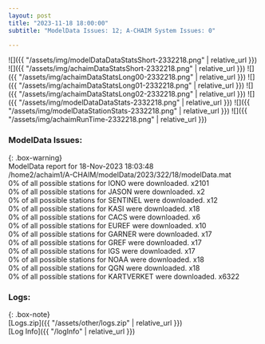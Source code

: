 ```yaml
---
layout: post
title: "2023-11-18 18:00:00"
subtitle: "ModelData Issues: 12; A-CHAIM System Issues: 0"

---
```


![]({{ "/assets/img/modelDataDataStatsShort-2332218.png" | relative_url }})
![]({{ "/assets/img/achaimDataStatsShort-2332218.png" | relative_url }})
![]({{ "/assets/img/achaimDataStatsLong00-2332218.png" | relative_url }})
![]({{ "/assets/img/achaimDataStatsLong01-2332218.png" | relative_url }})
![]({{ "/assets/img/achaimDataStatsLong02-2332218.png" | relative_url }})
![]({{ "/assets/img/modelDataDataStats-2332218.png" | relative_url }})
![]({{ "/assets/img/modelDataStationStats-2332218.png" | relative_url }})
![]({{ "/assets/img/achaimRunTime-2332218.png" | relative_url }})


### ModelData Issues:  
  
{: .box-warning}  
 ModelData report for 18-Nov-2023 18:03:48   
 /home2/achaim1/A-CHAIM/modelData/2023/322/18/modelData.mat   
 0% of all possible stations for IONO were downloaded. x2101   
 0% of all possible stations for JASON were downloaded. x2   
 0% of all possible stations for SENTINEL were downloaded. x12   
 0% of all possible stations for KASI were downloaded. x18   
 0% of all possible stations for CACS were downloaded. x6   
 0% of all possible stations for EUREF were downloaded. x10   
 0% of all possible stations for GARNER were downloaded. x17   
 0% of all possible stations for GREF were downloaded. x17   
 0% of all possible stations for IGS were downloaded. x17   
 0% of all possible stations for NOAA were downloaded. x18   
 0% of all possible stations for QGN were downloaded. x18   
 0% of all possible stations for KARTVERKET were downloaded. x6322   
  


### Logs:  
  
{: .box-note}  
[Logs.zip]({{ "/assets/other/logs.zip" | relative_url }})  
[Log Info]({{ "/logInfo" | relative_url }})  
